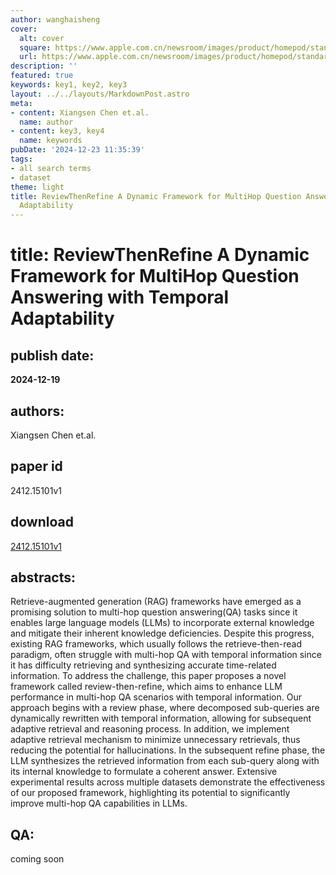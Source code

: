 ```yaml
---
author: wanghaisheng
cover:
  alt: cover
  square: https://www.apple.com.cn/newsroom/images/product/homepod/standard/Apple-HomePod-hero-230118_big.jpg.large_2x.jpg
  url: https://www.apple.com.cn/newsroom/images/product/homepod/standard/Apple-HomePod-hero-230118_big.jpg.large_2x.jpg
description: ''
featured: true
keywords: key1, key2, key3
layout: ../../layouts/MarkdownPost.astro
meta:
- content: Xiangsen Chen et.al.
  name: author
- content: key3, key4
  name: keywords
pubDate: '2024-12-23 11:35:39'
tags:
- all search terms
- dataset
theme: light
title: ReviewThenRefine A Dynamic Framework for MultiHop Question Answering with Temporal
  Adaptability
---
```


# title: ReviewThenRefine A Dynamic Framework for MultiHop Question Answering with Temporal Adaptability 
## publish date: 
**2024-12-19** 
## authors: 
  Xiangsen Chen et.al. 
## paper id
2412.15101v1
## download
[2412.15101v1](http://arxiv.org/abs/2412.15101v1)
## abstracts:
Retrieve-augmented generation (RAG) frameworks have emerged as a promising solution to multi-hop question answering(QA) tasks since it enables large language models (LLMs) to incorporate external knowledge and mitigate their inherent knowledge deficiencies. Despite this progress, existing RAG frameworks, which usually follows the retrieve-then-read paradigm, often struggle with multi-hop QA with temporal information since it has difficulty retrieving and synthesizing accurate time-related information. To address the challenge, this paper proposes a novel framework called review-then-refine, which aims to enhance LLM performance in multi-hop QA scenarios with temporal information. Our approach begins with a review phase, where decomposed sub-queries are dynamically rewritten with temporal information, allowing for subsequent adaptive retrieval and reasoning process. In addition, we implement adaptive retrieval mechanism to minimize unnecessary retrievals, thus reducing the potential for hallucinations. In the subsequent refine phase, the LLM synthesizes the retrieved information from each sub-query along with its internal knowledge to formulate a coherent answer. Extensive experimental results across multiple datasets demonstrate the effectiveness of our proposed framework, highlighting its potential to significantly improve multi-hop QA capabilities in LLMs.
## QA:
coming soon
